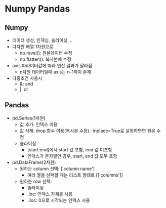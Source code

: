 # Numpy Pandas

## Numpy 
- 데이터 생성, 인덱싱, 슬라이싱, ..
- 다차원 배열 1차원으로
	- np.ravel(): 원본데이터 수정
	- np.flatten(): 복사본에 수정
- axis 파라미터값에 따라 연산 결과가 달라짐
	- n차원 데이터일때 axis는 n-1까지 존재
- 다중조건 사용시
	- &: and
	- |: or

## Pandas
- pd.Series(1차원)
	- 값 추가: 인덱스 이용
	- 값 삭제: drop 함수 이용(복사본 수정)
		 : inplace=True로 설정하면면 원본 수정
	- 슬라이싱
		- [start:end]에서 start 값 포함, end 값 미포함
		- 인덱스가 문자열인 경우, start, end 값 모두 포함
- pd.DataFrame(2차원)
	- 원하는 column 선택: ['column name']
		- 여러 열을 선택할 때는 리스트 형태로 [['columns']]
	- 원하는 row 선택:
		- 슬라이싱
		- .loc: 인덱스 자체를 사용
		- .iloc: 0으로 시작되는 인덱스 사용
